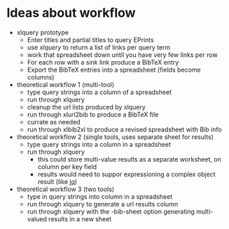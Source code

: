 
# Ideas about workflow

+ xlquery prototype
    + Enter titles and partial titles to query EPrints
    + use *xlquery* to return a list of links per query term
    + work that spreadsheet down until you have very few links per row
    + For each row with a sink link produce a BibTeX entry 
    + Export the BibTeX entries into a spreadsheet (fields become columns)
+ theoretical workflow 1 (multi-tool)
    + type query strings into a column of a spreadsheet
    + run through xlquery
    + cleanup the url lists produced by xlquery
    + run through xlurl2bib to produce a BibTeX file
    + currate as needed
    + run through xlbib2xl to produce a revised spreadsheet with Bib info
+ theoretical workflow 2 (single tools, uses separate sheet for results)
    + type query strings into a column in a spreadsheet
    + run through xlquery 
        + this could store multi-value results as a separate worksheet, on column per key field
        + results would need to suppor expressioning a complex object result (like [jq](https://github.com/stedolan/jq))
+ theoretical workflow 3 (two tools)
    + type in query strings into column in a spreadsheet
    + run through xlquery to generate a url results column
    + run through xlquery with the -bib-sheet option generating multi-valued results in a new sheet



